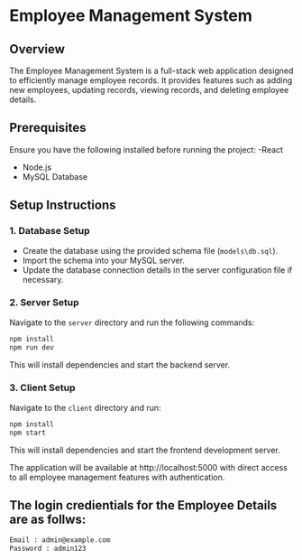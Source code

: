# Employee Management System

## Overview
The Employee Management System is a full-stack web application designed to efficiently manage employee records. It provides features such as adding new employees, updating records, viewing records, and deleting employee details.

## Prerequisites
Ensure you have the following installed before running the project:
-React
- Node.js
- MySQL Database

## Setup Instructions

### 1. Database Setup
- Create the database using the provided schema file (`models\db.sql`).
- Import the schema into your MySQL server.
- Update the database connection details in the server configuration file if necessary.

### 2. Server Setup
Navigate to the `server` directory and run the following commands:
```sh 
npm install
npm run dev
```
This will install dependencies and start the backend server.

### 3. Client Setup
Navigate to the `client` directory and run:
```sh
npm install
npm start
```
This will install dependencies and start the frontend development server.

The application will be available at http://localhost:5000 with direct access to all employee management features with authentication.

## The login credientials for the Employee Details are as follws:
```sh
Email : admin@example.com
Password : admin123
```


